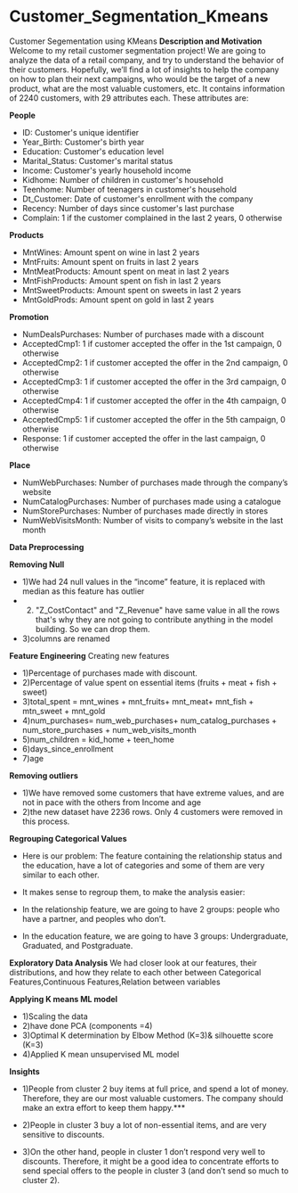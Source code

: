 # Customer_Segmentation_Kmeans
Customer Segementation using KMeans
**Description and Motivation**
Welcome to my retail customer segmentation project! We are going to analyze the data of a retail company, and try to understand the behavior of their customers. Hopefully, we’ll find a lot of insights to help the company on how to plan their next campaigns, who would be the target of a new product, what are the most valuable customers, etc.
It contains information of 2240 customers, with 29 attributes each. These attributes are: 

**People**
- ID: Customer's unique identifier
- Year_Birth: Customer's birth year
- Education: Customer's education level
- Marital_Status: Customer's marital status
- Income: Customer's yearly household income
- Kidhome: Number of children in customer's household
- Teenhome: Number of teenagers in customer's household
- Dt_Customer: Date of customer's enrollment with the company
- Recency: Number of days since customer's last purchase
- Complain: 1 if the customer complained in the last 2 years, 0 otherwise

**Products**

- MntWines: Amount spent on wine in last 2 years
- MntFruits: Amount spent on fruits in last 2 years
- MntMeatProducts: Amount spent on meat in last 2 years
- MntFishProducts: Amount spent on fish in last 2 years
- MntSweetProducts: Amount spent on sweets in last 2 years
- MntGoldProds: Amount spent on gold in last 2 years

**Promotion**

- NumDealsPurchases: Number of purchases made with a discount
- AcceptedCmp1: 1 if customer accepted the offer in the 1st campaign, 0 otherwise
- AcceptedCmp2: 1 if customer accepted the offer in the 2nd campaign, 0 otherwise
- AcceptedCmp3: 1 if customer accepted the offer in the 3rd campaign, 0 otherwise
- AcceptedCmp4: 1 if customer accepted the offer in the 4th campaign, 0 otherwise
- AcceptedCmp5: 1 if customer accepted the offer in the 5th campaign, 0 otherwise
- Response: 1 if customer accepted the offer in the last campaign, 0 otherwise

**Place**

- NumWebPurchases: Number of purchases made through the company’s website
- NumCatalogPurchases: Number of purchases made using a catalogue
- NumStorePurchases: Number of purchases made directly in stores
- NumWebVisitsMonth: Number of visits to company’s website in the last month

**Data Preprocessing**

**Removing Null**
- 1)We had 24 null values in the “income” feature, it is replaced with median as this feature has outlier
- 2) "Z_CostContact" and "Z_Revenue" have same value in all the rows that's why 
     they are not going to contribute anything in the model building. So we can drop them.
- 3)columns are renamed

**Feature Engineering**
Creating new features
- 1)Percentage of purchases made with discount.
- 2)Percentage of value spent on essential items (fruits + meat + fish + sweet)
- 3)total_spent = mnt_wines + mnt_fruits+ mnt_meat+ mnt_fish + mtn_sweet + mnt_gold
- 4)num_purchases= num_web_purchases+ num_catalog_purchases + num_store_purchases + num_web_visits_month 
- 5)num_children =  kid_home  + teen_home
- 6)days_since_enrollment  
- 7)age 

**Removing outliers**
- 1)We have removed some customers that have extreme values, and are not in pace with the others from Income and age
- 2)the new dataset have 2236 rows. Only 4 customers were removed in this process.

**Regrouping Categorical Values**
- Here is our problem: The feature containing the relationship status and the education, have a lot of categories and some of them are very similar to each other. 
- It makes sense to regroup them, to make the analysis easier:

- In the relationship feature, we are going to have 2 groups: people who have a partner, and peoples who don’t.
- In the education feature, we are going to have 3 groups: Undergraduate, Graduated, and Postgraduate.

**Exploratory Data Analysis**
We had closer look at our features, their distributions, and how they relate to each other between Categorical Features,Continuous Features,Relation between variables

**Applying K means ML model**
- 1)Scaling the data
- 2)have done PCA (components =4)
- 3)Optimal K determination by Elbow Method (K=3)& silhouette score (K=3)
- 4)Applied K mean unsupervised ML model

**Insights**
- 1)People from cluster 2 buy items at full price, and spend a lot of money. Therefore, they are our most valuable customers. The company should make an extra effort to keep them happy.***

- 2)People in cluster 3 buy a lot of non-essential items, and are very sensitive to discounts.

- 3)On the other hand, people in cluster 1 don’t respond very well to discounts. Therefore, it might be a good idea to concentrate efforts to send special offers to the people in cluster 3 (and don’t send so much to cluster 2).

